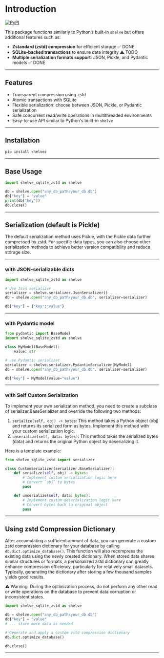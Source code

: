 # Introduction
[![PyPI](https://img.shields.io/pypi/v/shelvez.svg?color=blue)](https://pypi.org/project/shelvez/#history)

This package functions similarly to Python’s built-in `shelve` but offers additional features such as:

- **Zstandard (zstd) compression** for efficient storage  ✅ DONE  
- **SQLite-backed transactions** to ensure data integrity  ⚠️ TODO  
- **Multiple serialization formats support**: JSON, Pickle, and Pydantic models  ✅ DONE  

---

## Features

- Transparent compression using zstd  
- Atomic transactions with SQLite  
- Flexible serialization: choose between JSON, Pickle, or Pydantic serialization  
- Safe concurrent read/write operations in multithreaded environments  
- Easy-to-use API similar to Python's built-in `shelve`  

---

## Installation

```bash
pip install shelvez
```

---
## Base Usage

```python
import shelve_sqlite_zstd as shelve

db = shelve.open("any_db_path/your_db.db")
db["key"] = "value"
print(db["key"])
db.close()
```
---
## Serialization (default is Pickle)

The default serialization method uses Pickle, with the Pickle data further compressed by zstd. For specific data types, you can also choose other serialization methods to achieve better version compatibility and reduce storage size.

---
### with JSON-serializable dicts
```python
import shelve_sqlite_zstd as shelve

# Use Json serializer
serializer = shelve.serializer.JsonSerializer()
db = shelve.open("any_db_path/your_db.db", serializer=serializer)

db["key"] = {"key":"value"}
```
---
### with Pydantic model
```python
from pydantic import BaseModel
import shelve_sqlite_zstd as shelve

class MyModel(BaseModel):
    value: str

# use Pydantic serializer
serializer = shelve.serializer.PydanticSerializer(MyModel)
db = shelve.open("any_db_path/your_db.db", serializer=serializer)

db["key"] = MyModel(value="value")
```
---
### with Self Custom Serialization
To implement your own serialization method, you need to create a subclass of serializer.BaseSerializer and override the following two methods:  
1. `serialize(self, obj) -> bytes`: This method takes a Python object (obj) and returns its serialized form as bytes. Implement this method with your custom serialization logic.  
2. `unserialize(self, data: bytes)`: This method takes the serialized bytes (data) and returns the original Python object by deserializing it.
  
Here is a template example:
```python
from shelve_sqlite_zstd import serializer

class CustomSerializer(serializer.BaseSerializer):
    def serialize(self, obj) -> bytes:
        # Implement custom serialization logic here
        # Convert `obj` to bytes
        pass

    def unserialize(self, data: bytes):
        # Implement custom deserialization logic here
        # Convert bytes back to original object
        pass
```
---
## Using zstd Compression Dictionary

After accumulating a sufficient amount of data, you can generate a custom zstd compression dictionary for your database by calling `db.dict.optimize_database()`. This function will also recompress the existing data using the newly created dictionary.
When stored data shares similar structures or formats, a personalized zstd dictionary can greatly enhance compression efficiency, particularly for relatively small datasets.
Typically, generating the dictionary after storing a few thousand samples yields good results.

⚠️ Warning: During the optimization process, do not perform any other read or write operations on the database to prevent data corruption or inconsistent states.

```python
import shelve_sqlite_zstd as shelve

db = shelve.open("any_db_path/your_db.db")
db["key"] = "value"
# ... store more data as needed

# Generate and apply a custom zstd compression dictionary
db.dict.optimize_database()

db.close()
```
---
